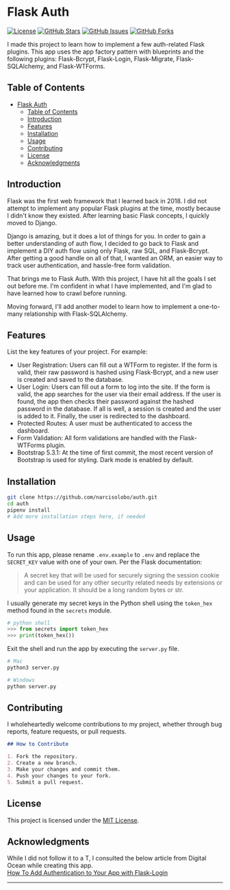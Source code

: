# Flask Auth

[![License](https://img.shields.io/badge/license-MIT-blue.svg)](https://opensource.org/licenses/MIT)
[![GitHub Stars](https://img.shields.io/github/stars/narcisolobo/auth.svg)](https://github.com/narcisolobo/auth/stargazers)
[![GitHub Issues](https://img.shields.io/github/issues/narcisolobo/auth.svg)](https://github.com/narcisolobo/auth/issues)
[![GitHub Forks](https://img.shields.io/github/forks/narcisolobo/auth.svg)](https://github.com/narcisolobo/auth/network)

I made this project to learn how to implement a few auth-related Flask plugins. This app uses the app factory pattern with blueprints and the following plugins: Flask-Bcrypt, Flask-Login, Flask-Migrate, Flask-SQLAlchemy, and Flask-WTForms.

## Table of Contents

- [Flask Auth](#flask-auth)
  - [Table of Contents](#table-of-contents)
  - [Introduction](#introduction)
  - [Features](#features)
  - [Installation](#installation)
  - [Usage](#usage)
  - [Contributing](#contributing)
  - [License](#license)
  - [Acknowledgments](#acknowledgments)

## Introduction

Flask was the first web framework that I learned back in 2018. I did not attempt to implement any popular Flask plugins at the time, mostly because I didn't know they existed. After learning basic Flask concepts, I quickly moved to Django.

Django is amazing, but it does a lot of things for you. In order to gain a better understanding of auth flow, I decided to go back to Flask and implement a DIY auth flow using only Flask, raw SQL, and Flask-Bcrypt. After getting a good handle on all of that, I wanted an ORM, an easier way to track user authentication, and hassle-free form validation.

That brings me to Flask Auth. With this project, I have hit all the goals I set out before me. I'm confident in what I have implemented, and I'm glad to have learned how to crawl before running.

Moving forward, I'll add another model to learn how to implement a one-to-many relationship with Flask-SQLAlchemy.

## Features

List the key features of your project. For example:

- User Registration: Users can fill out a WTForm to register. If the form is valid, their raw password is hashed using Flask-Bcrypt, and a new user is created and saved to the database.
- User Login: Users can fill out a form to log into the site. If the form is valid, the app searches for the user via their email address. If the user is found, the app then checks their password against the hashed password in the database. If all is well, a session is created and the user is added to it. Finally, the user is redirected to the dashboard.
- Protected Routes: A user must be authenticated to access the dashboard.
- Form Validation: All form validations are handled with the Flask-WTForms plugin.
- Bootstrap 5.3.1: At the time of first commit, the most recent version of Bootstrap is used for styling. Dark mode is enabled by default.

## Installation

```bash
git clone https://github.com/narcisolobo/auth.git
cd auth
pipenv install
# Add more installation steps here, if needed
```

## Usage

To run this app, please rename `.env.example` to `.env` and replace the `SECRET_KEY` value with one of your own. Per the Flask documentation:
> A secret key that will be used for securely signing the session cookie and can be used for any other security related needs by extensions or your application. It should be a long random bytes or str.

I usually generate my secret keys in the Python shell using the `token_hex` method found in the `secrets` module.

```python
# python shell
>>> from secrets import token_hex
>>> print(token_hex())
```

Exit the shell and run the app by executing the `server.py` file.

```bash
# Mac
python3 server.py

# Windows
python server.py
```

## Contributing

I wholeheartedly welcome contributions to my project, whether through bug reports, feature requests, or pull requests.

```markdown
## How to Contribute

1. Fork the repository.
2. Create a new branch.
3. Make your changes and commit them.
4. Push your changes to your fork.
5. Submit a pull request.
```

## License

This project is licensed under the [MIT License](LICENSE).

## Acknowledgments

While I did not follow it to a T, I consulted the below article from Digital Ocean while creating this app.  
[How To Add Authentication to Your App with Flask-Login](https://www.digitalocean.com/community/tutorials/how-to-add-authentication-to-your-app-with-flask-login)

---